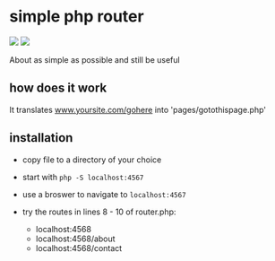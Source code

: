 # simple php router
![](https://img.shields.io/badge/licence-free-green.svg) ![](https://img.shields.io/badge/frameworks-none-green.svg)

About as simple as possible and still be useful

## how does it work

It translates www.yoursite.com/gohere into 'pages/gotothispage.php'

## installation

* copy file to a directory of your choice

* start with `php -S localhost:4567`
* use a broswer to navigate to `localhost:4567`
* try the routes in lines 8 - 10 of router.php:
	* localhost:4568
	* localhost:4568/about
	* localhost:4568/contact
